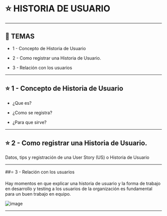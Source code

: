 # :star: HISTORIA DE USUARIO

---

## :book: TEMAS

- 1 - Concepto de Historia de Usuario

- 2 - Como registrar una Historia de Usuario.

- 3 - Relación con los usuarios

---

## :star: 1 - Concepto de Historia de Usuario

- ¿Que es?

- ¿Como se registra?

- ¿Para que sirve?

---

## :star: 2 - Como registrar una Historia de Usuario.

Datos, tips y registración de una User Story (US) o Historia de Usuario

---

##:star: 3 - Relación con los usuarios

Hay momentos en que explicar una historia de usuario y la forma de trabajo en desarrollo y testing a los usuarios de la organización es fundamental para un buen trabajo en equipo.

![image](https://user-images.githubusercontent.com/72580574/217641571-ca995dec-8d38-4d95-bc2e-26d38dcf07d1.png)

---
